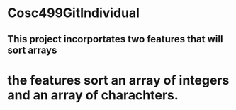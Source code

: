 # Cosc499GitIndividual

## This project incorportates two features that will sort arrays 

# the features sort an array of integers and an array of charachters. 